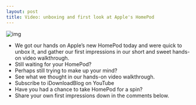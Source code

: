 ```yaml
---
layout: post
title: Video: unboxing and first look at Apple's HomePod
---
```

![img](http://media.idownloadblog.com/wp-content/uploads/2018/02/HomePod-Unboxing.jpg)
* We got our hands on Apple’s new HomePod today and were quick to unbox it, and gather our first impressions in our short and sweet hands-on video walkthrough.
* Still waiting for your HomePod?
* Perhaps still trying to make up your mind?
* See what we thought in our hands-on video walkthrough.
* Subscribe to iDownloadBlog on YouTube
* Have you had a chance to take HomePod for a spin?
* Share your own first impressions down in the comments below.

